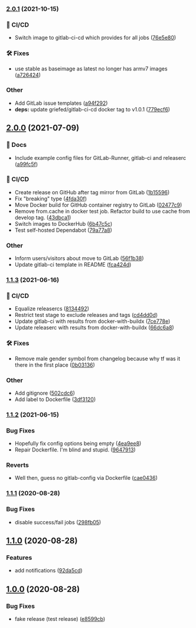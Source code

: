 ### [2.0.1](https://git.griefed.de/prosper/gitlab-semantic-release/compare/2.0.0...2.0.1) (2021-10-15)


### 🦊 CI/CD

* Switch image to gitlab-ci-cd which provides for all jobs ([76e5e80](https://git.griefed.de/prosper/gitlab-semantic-release/commit/76e5e80c01d574e7f336546f69756e598edddfd9))


### 🛠 Fixes

* use stable as baseimage as latest no longer has armv7 images ([a726424](https://git.griefed.de/prosper/gitlab-semantic-release/commit/a72642468660b163e822ce55fa4a41c5ca20ec11))


### Other

* Add GitLab issue templates ([a94f292](https://git.griefed.de/prosper/gitlab-semantic-release/commit/a94f2929cf7a17af5b0da4a53afc5ea1e7f31387))
* **deps:** update griefed/gitlab-ci-cd docker tag to v1.0.1 ([779ecf6](https://git.griefed.de/prosper/gitlab-semantic-release/commit/779ecf66ee606223cb59d6a4ad03fcddfa2b5723))

## [2.0.0](https://git.griefed.de/prosper/gitlab-semantic-release/compare/1.1.3...2.0.0) (2021-07-09)


### 📔 Docs

* Include example config files for GitLab-Runner, gitlab-ci and releaserc ([a99fc5f](https://git.griefed.de/prosper/gitlab-semantic-release/commit/a99fc5ff3d534e5e3da6708d938b078e8b8c299f))


### 🦊 CI/CD

* Create release on GitHub after tag mirror from GitLab ([1b15596](https://git.griefed.de/prosper/gitlab-semantic-release/commit/1b155960d9d0e124f1b509cd834a115c4ac6e7f4))
* Fix "breaking" type ([4fda30f](https://git.griefed.de/prosper/gitlab-semantic-release/commit/4fda30f417545f6705c808c7da2f0af66e02d456))
* Move Docker build for GitHub container registry to GitLab ([02477c9](https://git.griefed.de/prosper/gitlab-semantic-release/commit/02477c97fa9cc3f6877194122778c5f4fec5e385))
* Remove from.cache in docker test job. Refactor build to use cache from develop tag. ([43dbca1](https://git.griefed.de/prosper/gitlab-semantic-release/commit/43dbca18dd09df478fb02ccc7962d7a85ce9ee86))
* Switch images to DockerHub ([6b47c5c](https://git.griefed.de/prosper/gitlab-semantic-release/commit/6b47c5c655cc722c41e4c7b2ffbc9aaadb9f6217))
* Test self-hosted Dependabot ([79a77a8](https://git.griefed.de/prosper/gitlab-semantic-release/commit/79a77a869bd5376915efaaf7b0384f0736eb9f43))


### Other

* Inform users/visitors about move to GitLab ([56f1b38](https://git.griefed.de/prosper/gitlab-semantic-release/commit/56f1b38eee686ddd11d25e778b4cdeb96c6feb1c))
* Update gitlab-ci template in README ([fca424d](https://git.griefed.de/prosper/gitlab-semantic-release/commit/fca424d4700f260d4e55f612c3f1b6841d6f5fa0))

### [1.1.3](https://git.griefed.de/prosper/gitlab-semantic-release/compare/1.1.2...1.1.3) (2021-06-16)


### 🦊 CI/CD

* Equalize releasercs ([8134492](https://git.griefed.de/prosper/gitlab-semantic-release/commit/8134492ed96ed40bfadd6aa96cd53a83c0f5c471))
* Restrict test stage to exclude releases and tags ([cd4dd0d](https://git.griefed.de/prosper/gitlab-semantic-release/commit/cd4dd0d9d3313f88253ee114da716e3387809508))
* Update gitlab-ci with results from docker-with-buildx ([7ce778e](https://git.griefed.de/prosper/gitlab-semantic-release/commit/7ce778ece93ce6d10b4f00ea825d07dc36a0279c))
* Update releaserc with results from docker-with-buildx ([66dc6a8](https://git.griefed.de/prosper/gitlab-semantic-release/commit/66dc6a8a5e789b1b0657f767f9058790d85d3605))


### 🛠 Fixes

* Remove male gender symbol from changelog because why tf was it there in the first place ([0b03136](https://git.griefed.de/prosper/gitlab-semantic-release/commit/0b031361845372608fd3b53c68736384c2059abf))


### Other

* Add gitignore ([502cdc6](https://git.griefed.de/prosper/gitlab-semantic-release/commit/502cdc6778c0618344066bc68b86b8e4e0321454))
* Add label to Dockerfile ([3df3120](https://git.griefed.de/prosper/gitlab-semantic-release/commit/3df31203bfece5a3e56173018024a8d1340c68f2))

### [1.1.2](https://git.griefed.de/prosper/gitlab-semantic-release/compare/1.1.1...1.1.2) (2021-06-15)


### Bug Fixes

* Hopefully fix config options being empty ([4ea9ee8](https://git.griefed.de/prosper/gitlab-semantic-release/commit/4ea9ee8faeca544e7c05de57e3be1fe7f2139962))
* Repair Dockerfile. I'm blind and stupid. ([9647913](https://git.griefed.de/prosper/gitlab-semantic-release/commit/9647913edb74b6ab05d0eca1ab023fe8081f6fc5))


### Reverts

* Well then, guess no gitlab-config via Dockerfile ([cae0436](https://git.griefed.de/prosper/gitlab-semantic-release/commit/cae0436be6727ff2968a283152859460df585836))

### [1.1.1](https://gitlab.com/ujlbu4/gitlab-semantic-release/compare/1.1.0...1.1.1) (2020-08-28)


### Bug Fixes

* disable success/fail jobs ([298fb05](https://gitlab.com/ujlbu4/gitlab-semantic-release/commit/298fb055b6b2729fa8b263e51939e66261098be2))

## [1.1.0](https://gitlab.com/ujlbu4/gitlab-semantic-release/compare/1.0.0...1.1.0) (2020-08-28)


### Features

* add notifications ([92da5cd](https://gitlab.com/ujlbu4/gitlab-semantic-release/commit/92da5cdf3efaf6189bd90d5f30370ca2fb5b44d2))

## [1.0.0](https://gitlab.com/ujlbu4/gitlab-semantic-release/compare/...1.0.0) (2020-08-28)


### Bug Fixes

* fake release (test release) ([e8599cb](https://gitlab.com/ujlbu4/gitlab-semantic-release/commit/e8599cbed61aa5cf289a75fed710ce3d0ddff0f1))
